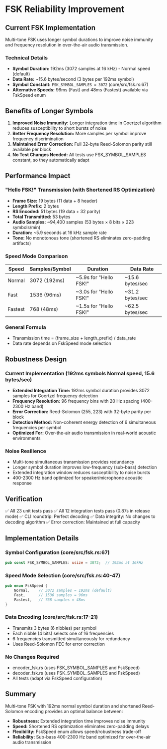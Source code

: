 # FSK Reliability Improvement

## Current FSK Implementation
Multi-tone FSK uses longer symbol durations to improve noise immunity and frequency resolution in over-the-air audio transmission.

### Technical Details
- **Symbol Duration:** 192ms (3072 samples at 16 kHz) - Normal speed (default)
- **Data Rate:** ~15.6 bytes/second (3 bytes per 192ms symbol)
- **Symbol Constant:** `FSK_SYMBOL_SAMPLES = 3072` (core/src/fsk.rs:67)
- **Alternative Speeds:** 96ms (Fast) and 48ms (Fastest) available via FskSpeed enum

## Benefits of Longer Symbols
1. **Improved Noise Immunity:** Longer integration time in Goertzel algorithm reduces susceptibility to short bursts of noise
2. **Better Frequency Resolution:** More samples per symbol improve frequency discrimination
3. **Maintained Error Correction:** Full 32-byte Reed-Solomon parity still available per block
4. **No Test Changes Needed:** All tests use FSK_SYMBOL_SAMPLES constant, so they automatically adapt

## Performance Impact

### "Hello FSK!" Transmission (with Shortened RS Optimization)
- **Frame Size:** 19 bytes (11 data + 8 header)
- **Length Prefix:** 2 bytes
- **RS Encoded:** 51 bytes (19 data + 32 parity)
- **Total Transmitted:** 53 bytes
- **Audio Samples:** ~94,400 samples (53 bytes × 8 bits × 223 symbols/min)
- **Duration:** ~5.9 seconds at 16 kHz sample rate
- **Tone:** No monotonous tone (shortened RS eliminates zero-padding artifacts)

### Speed Mode Comparison
| Speed | Samples/Symbol | Duration | Data Rate |
|-------|---|---|---|
| Normal | 3072 (192ms) | ~5.9s for "Hello FSK!" | ~15.6 bytes/sec |
| Fast | 1536 (96ms) | ~3.0s for "Hello FSK!" | ~31.2 bytes/sec |
| Fastest | 768 (48ms) | ~1.5s for "Hello FSK!" | ~62.5 bytes/sec |

### General Formula
- Transmission time = (frame_size + length_prefix) / data_rate
- Data rate depends on FskSpeed mode selection

## Robustness Design

### Current Implementation (192ms symbols Normal speed, 15.6 bytes/sec)
- **Extended Integration Time:** 192ms symbol duration provides 3072 samples for Goertzel frequency detection
- **Frequency Resolution:** 96 frequency bins with 20 Hz spacing (400-2300 Hz band)
- **Error Correction:** Reed-Solomon (255, 223) with 32-byte parity per block
- **Detection Method:** Non-coherent energy detection of 6 simultaneous frequencies per symbol
- **Optimized For:** Over-the-air audio transmission in real-world acoustic environments

### Noise Resilience
- Multi-tone simultaneous transmission provides redundancy
- Longer symbol duration improves low-frequency (sub-bass) detection
- Extended integration window reduces susceptibility to noise bursts
- 400-2300 Hz band optimized for speaker/microphone acoustic response

## Verification

✅ All 23 unit tests pass
✅ All 12 integration tests pass (0.87s in release mode)
✅ CLI roundtrip: Perfect decoding
✅ Data integrity: No changes to decoding algorithm
✅ Error correction: Maintained at full capacity

## Implementation Details

### Symbol Configuration (core/src/fsk.rs:67)
```rust
pub const FSK_SYMBOL_SAMPLES: usize = 3072;  // 192ms at 16kHz
```

### Speed Mode Selection (core/src/fsk.rs:40-47)
```rust
pub enum FskSpeed {
    Normal,    // 3072 samples = 192ms (default)
    Fast,      // 1536 samples = 96ms
    Fastest,   // 768 samples = 48ms
}
```

### Data Encoding (core/src/fsk.rs:17-21)
- Transmits 3 bytes (6 nibbles) per symbol
- Each nibble (4 bits) selects one of 16 frequencies
- 6 frequencies transmitted simultaneously for redundancy
- Uses Reed-Solomon FEC for error correction

### No Changes Required
- encoder_fsk.rs (uses FSK_SYMBOL_SAMPLES and FskSpeed)
- decoder_fsk.rs (uses FSK_SYMBOL_SAMPLES and FskSpeed)
- All tests (adapt via FskSpeed configuration)

## Summary
Multi-tone FSK with 192ms normal symbol duration and shortened Reed-Solomon encoding provides an optimal balance between:
- **Robustness:** Extended integration time improves noise immunity
- **Speed:** Shortened RS optimization eliminates zero-padding delays
- **Flexibility:** FskSpeed enum allows speed/robustness trade-off
- **Reliability:** Sub-bass 400-2300 Hz band optimized for over-the-air audio transmission
